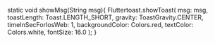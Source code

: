 static void showMsg(String msg){
    Fluttertoast.showToast(
        msg: msg,
        toastLength: Toast.LENGTH_SHORT,
        gravity: ToastGravity.CENTER,
        timeInSecForIosWeb: 1,
        backgroundColor: Colors.red,
        textColor: Colors.white,
        fontSize: 16.0
    );
  }